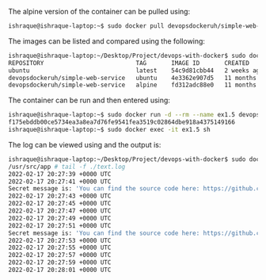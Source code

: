 The alpine version of the container can be pulled using:
```sh
ishraque@ishraque-laptop:~$ sudo docker pull devopsdockeruh/simple-web-service:alpine
```

The images can be listed and compared using the following:
```sh
ishraque@ishraque-laptop:~/Desktop/Project/devops-with-docker$ sudo docker image ls
REPOSITORY                          TAG       IMAGE ID       CREATED         SIZE
ubuntu                              latest    54c9d81cbb44   2 weeks ago     72.8MB
devopsdockeruh/simple-web-service   ubuntu    4e3362e907d5   11 months ago   83MB
devopsdockeruh/simple-web-service   alpine    fd312adc88e0   11 months ago   15.7MB
```

The container can be run and then entered using:
```sh
ishraque@ishraque-laptop:~$ sudo docker run -d --rm --name ex1.5 devopsdockeruh/simple-web-service:alpine
f175ebddb00ce5734ea3a8ea7d76fe9541fea3519c02864dbe918a4375149166
ishraque@ishraque-laptop:~$ sudo docker exec -it ex1.5 sh
```

The log can be viewed using and the output is:
```sh
ishraque@ishraque-laptop:~/Desktop/Project/devops-with-docker$ sudo docker exec -it ex1.5 sh
/usr/src/app # tail -f ./text.log 
2022-02-17 20:27:39 +0000 UTC
2022-02-17 20:27:41 +0000 UTC
Secret message is: 'You can find the source code here: https://github.com/docker-hy'
2022-02-17 20:27:43 +0000 UTC
2022-02-17 20:27:45 +0000 UTC
2022-02-17 20:27:47 +0000 UTC
2022-02-17 20:27:49 +0000 UTC
2022-02-17 20:27:51 +0000 UTC
Secret message is: 'You can find the source code here: https://github.com/docker-hy'
2022-02-17 20:27:53 +0000 UTC
2022-02-17 20:27:55 +0000 UTC
2022-02-17 20:27:57 +0000 UTC
2022-02-17 20:27:59 +0000 UTC
2022-02-17 20:28:01 +0000 UTC
```

